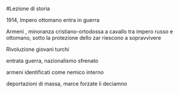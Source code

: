 #Lezione di storia

1914, Impero ottomano entra in guerra

Armeni , minoranza cristiano-ortodossa a cavallo tra impero russo e ottomano, sotto la protezione dello zar riescono a sopravvivere


Rivoluzione giovani turchi

entrata guerra, nazionalismo sfrenato

armeni identificati come nemico interno

deportazioni di massa, marce forzate li deciamno
<!--stackedit_data:
eyJoaXN0b3J5IjpbMTE2NjM1NDAzMl19
-->